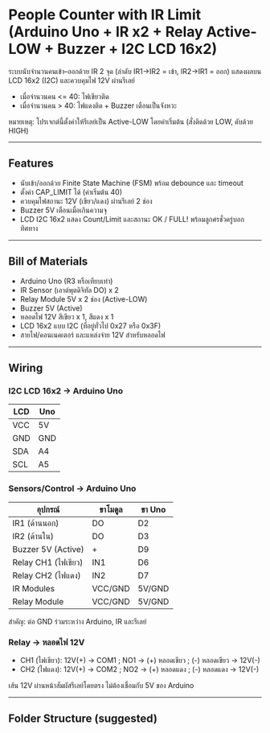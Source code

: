 # People Counter with IR Limit (Arduino Uno + IR x2 + Relay Active-LOW + Buzzer + I2C LCD 16x2)

ระบบนับจำนวนคนเข้า–ออกด้วย IR 2 จุด (ลำดับ IR1->IR2 = เข้า, IR2->IR1 = ออก) แสดงผลบน LCD 16x2 (I2C) และควบคุมไฟ 12V ผ่านรีเลย์

- เมื่อจำนวนคน <= 40: ไฟเขียวติด
- เมื่อจำนวนคน > 40: ไฟแดงติด + Buzzer เตือนเป็นจังหวะ

หมายเหตุ: โปรเจกต์นี้ตั้งค่าให้รีเลย์เป็น Active-LOW โดยค่าเริ่มต้น (สั่งติดด้วย LOW, ดับด้วย HIGH)

---

## Features
- นับเข้า/ออกด้วย Finite State Machine (FSM) พร้อม debounce และ timeout
- ตั้งค่า CAP_LIMIT ได้ (ค่าเริ่มต้น 40)
- ควบคุมไฟสถานะ 12V (เขียว/แดง) ผ่านรีเลย์ 2 ช่อง
- Buzzer 5V เตือนเมื่อเกินความจุ
- LCD I2C 16x2 แสดง Count/Limit และสถานะ OK / FULL! พร้อมลูกศรชั่วครู่บอกทิศทาง

---

## Bill of Materials
- Arduino Uno (R3 หรือเทียบเท่า)
- IR Sensor (เอาต์พุตดิจิทัล DO) x 2
- Relay Module 5V x 2 ช่อง (Active-LOW)
- Buzzer 5V (Active)
- หลอดไฟ 12V สีเขียว x 1, สีแดง x 1
- LCD 16x2 แบบ I2C (ที่อยู่ทั่วไป 0x27 หรือ 0x3F)
- สายไฟ/คอนเนคเตอร์ และแหล่งจ่าย 12V สำหรับหลอดไฟ

---

## Wiring

### I2C LCD 16x2 -> Arduino Uno
| LCD | Uno |
| --- | --- |
| VCC | 5V |
| GND | GND |
| SDA | A4 |
| SCL | A5 |

### Sensors/Control -> Arduino Uno
| อุปกรณ์ | ขาโมดูล | ขา Uno |
| --- | --- | --- |
| IR1 (ด้านนอก) | DO | D2 |
| IR2 (ด้านใน)  | DO | D3 |
| Buzzer 5V (Active) | + | D9 |
| Relay CH1 (ไฟเขียว) | IN1 | D6 |
| Relay CH2 (ไฟแดง)   | IN2 | D7 |
| IR Modules | VCC/GND | 5V/GND |
| Relay Module | VCC/GND | 5V/GND |

สำคัญ: ต่อ GND ร่วมระหว่าง Arduino, IR และรีเลย์

### Relay -> หลอดไฟ 12V
- CH1 (ไฟเขียว): 12V(+) -> COM1 ; NO1 -> (+) หลอดเขียว ; (-) หลอดเขียว -> 12V(-)
- CH2 (ไฟแดง): 12V(+) -> COM2 ; NO2 -> (+) หลอดแดง ; (-) หลอดแดง -> 12V(-)

เส้น 12V ผ่านหน้าสัมผัสรีเลย์โดยตรง ไม่ต้องเชื่อมกับ 5V ของ Arduino

---

## Folder Structure (suggested)
